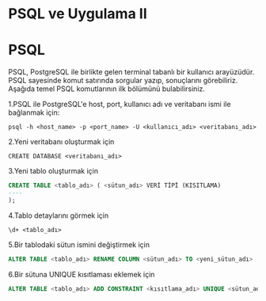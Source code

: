 # PSQL ve Uygulama II
# PSQL
PSQL, PostgreSQL ile birlikte gelen terminal tabanlı bir kullanıcı arayüzüdür. PSQL sayesinde komut satırında sorgular yazıp, sonuçlarını görebiliriz. Aşağıda temel PSQL komutlarının ilk bölümünü bulabilirsiniz.

1.PSQL ile PostgreSQL'e host, port, kullanıcı adı ve veritabanı ismi ile bağlanmak için:

`psql -h <host_name> -p <port_name> -U <kullanıcı_adı> <veritabanı_adı>`

2.Yeni veritabanı oluşturmak için

`CREATE DATABASE <veritabanı_adı>`

3.Yeni tablo oluşturmak için

```sql
CREATE TABLE <tablo_adı> ( <sütun_adı> VERİ TİPİ (KISITLAMA)
----
);
```
4.Tablo detaylarını görmek için

`\d+ <tablo_adı>`

5.Bir tablodaki sütun ismini değiştirmek için
```sql
ALTER TABLE <tablo_adı> RENAME COLUMN <sütun_adı> TO <yeni_sütun_adı>
```

6.Bir sütuna UNIQUE kısıtlaması eklemek için
```sql
ALTER TABLE <tablo_adı> ADD CONSTRAINT <kısıtlama_adı> UNIQUE <sütun_adı>
```